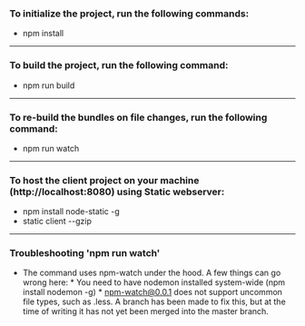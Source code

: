 ### To initialize the project, run the following commands:
* npm install

* * *

### To build the project, run the following command:
* npm run build

* * *

### To re-build the bundles on file changes, run the following command:
* npm run watch

* * *

### To host the client project on your machine (http://localhost:8080) using Static webserver:
* npm install node-static -g
* static client --gzip

* * *

### Troubleshooting 'npm run watch'
* The command uses npm-watch under the hood. A few things can go wrong here:
        * You need to have nodemon installed system-wide (npm install nodemon -g)
        * npm-watch@0.0.1 does not support uncommon file types, such as .less. A branch has been made to fix this, but at the time of writing it has not yet been merged into the master branch.